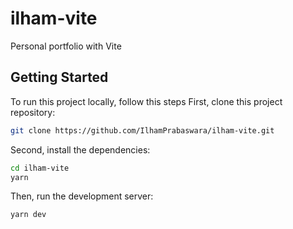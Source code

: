 # ilham-vite
Personal portfolio with Vite

## Getting Started
To run this project locally, follow this steps
First, clone this project repository:
```bash
git clone https://github.com/IlhamPrabaswara/ilham-vite.git
```
Second, install the dependencies:
```bash
cd ilham-vite
yarn
```
Then, run the development server:
```bash
yarn dev
```
